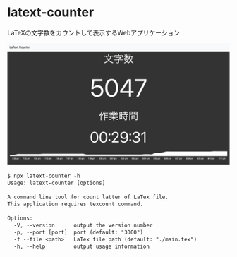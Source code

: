 # latext-counter
LaTeXの文字数をカウントして表示するWebアプリケーション

![screnshot.png](screenshot.png)

```
$ npx latext-counter -h
Usage: latext-counter [options]

A command line tool for count latter of LaTex file.
This application requires texcount command.

Options:
  -V, --version      output the version number
  -p, --port [port]  port (default: "3000")
  -f --file <path>   LaTex file path (default: "./main.tex")
  -h, --help         output usage information
```